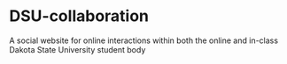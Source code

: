 # DSU-collaboration
A social website for online interactions within both the online and in-class Dakota State University student body
